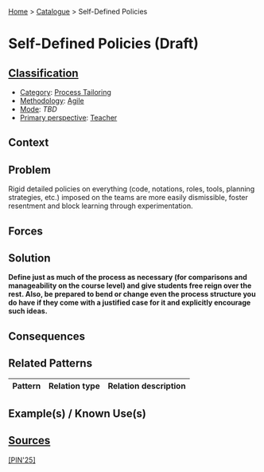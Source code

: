 [Home](../README.md) > [Catalogue](../Patterns_catalogue.md) > Self-Defined Policies

# Self-Defined Policies (Draft)

## [Classification](facets/facets.md)

- [Category](facets/categories/categories.md): [Process Tailoring](facets/categories/Process_Tailoring.md)
- [Methodology](facets/methodologies/methodologies.md): [Agile](facets/methodologies/Agile.md)
- [Mode](facets/modes/modes.md): *TBD*
- [Primary perspective](facets/perspectives/perspectives.md): [Teacher](facets/perspectives/Teacher.md)

## Context

## Problem

Rigid detailed policies on everything (code, notations, roles, tools, planning strategies, etc.) imposed on the teams are more easily dismissible, foster resentment and block learning through experimentation.

## Forces

## Solution

**Define just as much of the process as necessary (for comparisons and manageability on the course level) and give students free reign over the rest. Also, be prepared to bend or change even the process structure you do have if they come with a justified case for it and explicitly encourage such ideas.**

## Consequences

## Related Patterns

|Pattern|Relation type|Relation description|
|--|--|--|
 
## Example(s) / Known Use(s) 

## [Sources](../References.md)

[[PIN'25]](publications/pin25/pin25.md)
